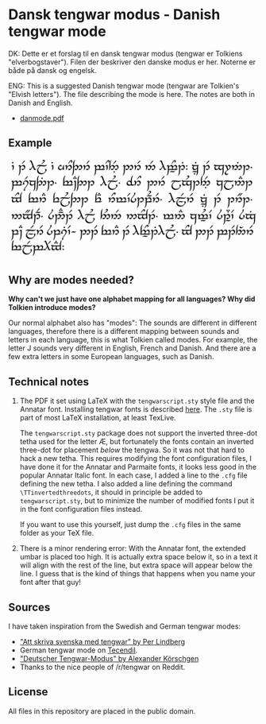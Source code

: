 # Dansk tengwar modus - Danish tengwar mode


DK: Dette er et forslag til en dansk tengwar modus (tengwar er Tolkiens "elverbogstaver").  Filen der beskriver den danske modus er her.  Noterne er både på dansk og engelsk.

ENG: This is a suggested Danish tengwar mode (tengwar are Tolkien's "Elvish letters").  The file describing the mode is here.  The notes are both in Danish and English.

* [danmode.pdf](danmode.pdf)


## Example

![I et hul i jorden boede der ...](example.png)

## Why are modes needed?

**Why can't we just have one alphabet mapping for all languages?  Why did Tolkien introduce modes?**

Our normal alphabet also has "modes":  The sounds are different in different languages, therefore there is a different mapping between sounds and letters in each language, this is what Tolkien called modes.  For example, the letter J sounds very different in English, French and Danish.  And there are a few extra letters in some European languages, such as Danish.

## Technical notes

1. The PDF it set using LaTeX with the ``tengwarscript.sty`` style file and the Annatar font.  Installing tengwar fonts is described [here](https://github.com/nbeaver/tengwarscript-install-guide).  The ``.sty`` file is part of most LaTeX installation, at least TexLive.

   The ``tengwarscript.sty`` package does not support the inverted three-dot tetha used for the letter Æ, but fortunately the fonts contain an inverted three-dot for placement *below* the tengwa.  So it was not that hard to hack a new tetha.  This requires modifying the font configuration files, I have done it for the Annatar and Parmaite fonts, it looks less good in the popular Annatar Italic font.  In each case, I added a line to the ``.cfg`` file defining the new tetha.  I also added a line defining the command ``\TTinvertedthreedots``, it should in principle be added to ``tengwarscript.sty``, but to minimize the number of modified fonts I put it in the font configuration files instead.  

   If you want to use this yourself, just dump the ``.cfg`` files in the same folder as your TeX file. 
   
2.  There is a minor rendering error: With the Annatar font, the extended umbar is placed too high.  It is actually extra space below it, so in a text it will align with the rest of the line, but extra space will appear below the line.  I guess that is the kind of things that happens when you name your font after that guy!

## Sources

I have taken inspiration from the Swedish and German tengwar modes:

* ["Att skriva svenska med tengwar" by Per Lindberg](https://www.forodrim.org/daeron/teng-swe.pdf)
* German tengwar mode on [Tecendil](tecendil.com).
* ["Deutscher Tengwar-Modus" by Alexander Körschgen](https://web.archive.org/web/20140227102534/http://my.opera.com/tengwarblog/blog/tengwar-orthografischer-deutscher-tehtar-modus)
* Thanks to the nice people of /r/tengwar on Reddit.

## License

All files in this repository are placed in the public domain.

